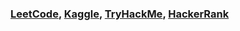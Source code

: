 <h3>
  <a href="https://leetcode.com/u/tcs7890/">LeetCode</a>, 
  <a href="https://www.kaggle.com/trevorstahl">Kaggle</a>, 
  <a href="https://tryhackme.com/p/TrevorStahl">TryHackMe</a>,
  <a href="https://www.hackerrank.com/profile/stahltrevor5">HackerRank</a>
</h3>

